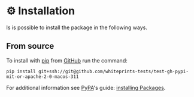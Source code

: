 <!--
SPDX-FileCopyrightText: © 2025 Romain Brault <mail@romainbrault.com>

SPDX-License-Identifier: MIT OR Apache-2.0
-->

# ⚙️ Installation

Is is possible to install the package in the following ways.

## From source

To install with [pip] from [GitHub] run the command:

```console
pip install git+ssh://git@github.com/whiteprints-tests/test-gh-pypi-mit-or-apache-2-0-macos-311
```

[GitHub]: https://github.com
[git]: https://git-scm.com/

For additional information see [PyPA]'s guide: [installing Packages](https://packaging.python.org/en/latest/tutorials/installing-packages).

[PyPA]: https://www.pypa.io/en/latest/
[pip]: https://pip.pypa.io/en/stable/
